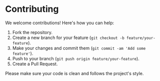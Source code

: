 # Contributing

We welcome contributions! Here's how you can help:

1. Fork the repository.
2. Create a new branch for your feature (`git checkout -b feature/your-feature`).
3. Make your changes and commit them (`git commit -am 'Add some feature'`).
4. Push to your branch (`git push origin feature/your-feature`).
5. Create a Pull Request.

Please make sure your code is clean and follows the project's style.
